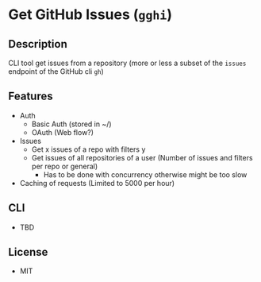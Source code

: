 # Get GitHub Issues (`gghi`)
## Description
CLI tool get issues from a repository (more or less a subset of the `issues` endpoint of the GitHub cli `gh`)

## Features
- Auth 
  - Basic Auth (stored in ~/)
  - OAuth (Web flow?)
- Issues
  - Get x issues of a repo with filters y
  - Get issues of all repositories of a user (Number of issues and filters per repo or general)
    - Has to be done with concurrency otherwise might be too slow
- Caching of requests (Limited to 5000 per hour)

## CLI
- TBD

## License
- MIT
